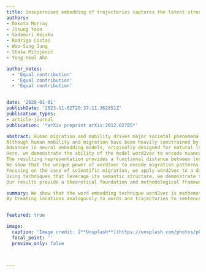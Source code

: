 ```yaml
---
title: Unsupervised embedding of trajectories captures the latent structure of mobility
authors:
- Dakota Murray
- Jisung Yoon
- Sadamori Kojaku
- Rodrigo Costas
- Woo-Sung Jung
- Staša Milojević
- Yong-Yeol Ahn

author_notes:
  - 'Equal contribution'
  - 'Equal contribution'
  - 'Equal contribution'


date: '2020-01-01'
publishDate: '2023-11-02T20:37:11.362851Z'
publication_types:
- article-journal
publication: '*arXiv preprint arXiv:2012.02785*'

abstract: Human migration and mobility drives major societal phenomena including epidemics, economies, innovation, and the diffusion of ideas.
Although human mobility and migration have been heavily constrained by geographic distance throughout the history, advances and globalization are making other factors such as language and culture increasingly more important.
Advances in neural embedding models, originally designed for natural language, provide an opportunity to tame this complexity and open new avenues for the study of migration.
Here, we demonstrate the ability of the model word2vec to encode nuanced relationships between discrete locations from migration trajectories, producing an accurate, dense, continuous, and meaningful vector-space representation.
The resulting representation provides a functional distance between locations, as well as a ``digital double'' that can be distributed, re-used, and itself interrogated to understand the many dimensions of migration.
We show that the unique power of word2vec to encode migration patterns stems from its mathematical equivalence with the gravity model of mobility.
Focusing on the case of scientific migration, we apply word2vec to a database of three million migration trajectories of scientists derived from the affiliations listed on their publication records. 
Using techniques that leverage its semantic structure, we demonstrate that embeddings can learn the rich structure that underpins scientific migration, such as cultural, linguistic, and prestige relationships at multiple levels of granularity.
Our results provide a theoretical foundation and methodological framework for using neural embeddings to represent and understand migration both within and beyond science.

summary: We show that the word embedding technique word2vec is mathematically equivalent to the gravity law of mobility, making it ideal for learning dense representations from migration data that can be distributed, re-used, and studied. 
By treating locations analogously to words and trajectories to sentences,we demonstrate the power of word2vec by applying it to the case of scientists' migrations, for which it encodes information about culture, geography, and prestige at multiple layers of granularity. Our results lay a theoretical and methodological foundation for the application of neural embeddings to the study of migration.


featured: true

image:
  caption: 'Image credit: [**Unsplash**](https://unsplash.com/photos/pLCdAaMFLTE)'
  focal_point: ''
  preview_only: false



---
```

